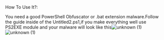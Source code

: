 How To Use It?:


You need a good PowerShell Obfuscator or .bat extension malware.Follow the guide inside of the Untitled2.ps1,if you make everything well use PS2EXE module and your malware will look like this![unknown (1)](https://user-images.githubusercontent.com/113838619/190902676-154c0aa4-8341-4ef3-95bf-5848aea77e2e.png)
![unknown (1)](https://user-images.githubusercontent.com/113838619/190902682-2c10a706-1283-4c5c-b08c-fa9710f4e5db.png)
